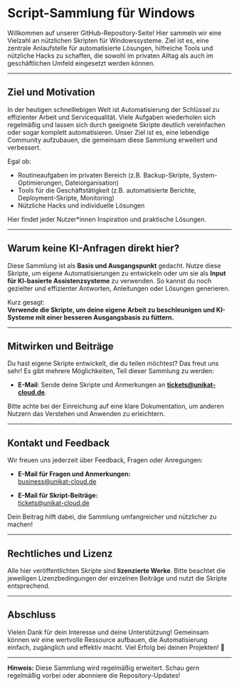 # Script-Sammlung für Windows

Willkommen auf unserer GitHub-Repository-Seite! Hier sammeln wir eine Vielzahl an nützlichen Skripten für Windowssysteme. Ziel ist es, eine zentrale Anlaufstelle für automatisierte Lösungen, hilfreiche Tools und nützliche Hacks zu schaffen, die sowohl im privaten Alltag als auch im geschäftlichen Umfeld eingesetzt werden können.

---

## Ziel und Motivation

In der heutigen schnelllebigen Welt ist Automatisierung der Schlüssel zu effizienter Arbeit und Servicequalität. Viele Aufgaben wiederholen sich regelmäßig und lassen sich durch geeignete Skripte deutlich vereinfachen oder sogar komplett automatisieren. Unser Ziel ist es, eine lebendige Community aufzubauen, die gemeinsam diese Sammlung erweitert und verbessert.

Egal ob:

- Routineaufgaben im privaten Bereich (z.B. Backup-Skripte, System-Optimierungen, Dateiorganisation)
- Tools für die Geschäftstätigkeit (z.B. automatisierte Berichte, Deployment-Skripte, Monitoring)
- Nützliche Hacks und individuelle Lösungen

Hier findet jeder Nutzer*innen Inspiration und praktische Lösungen.

---

## Warum keine KI-Anfragen direkt hier?

Diese Sammlung ist als **Basis und Ausgangspunkt** gedacht. Nutze diese Skripte, um eigene Automatisierungen zu entwickeln oder um sie als **Input für KI-basierte Assistenzsysteme** zu verwenden. So kannst du noch gezielter und effizienter Antworten, Anleitungen oder Lösungen generieren.

Kurz gesagt:  
**Verwende die Skripte, um deine eigene Arbeit zu beschleunigen und KI-Systeme mit einer besseren Ausgangsbasis zu füttern.**

---

## Mitwirken und Beiträge

Du hast eigene Skripte entwickelt, die du teilen möchtest? Das freut uns sehr! Es gibt mehrere Möglichkeiten, Teil dieser Sammlung zu werden:

- **E-Mail**: Sende deine Skripte und Anmerkungen an **tickets@unikat-cloud.de**.

Bitte achte bei der Einreichung auf eine klare Dokumentation, um anderen Nutzern das Verstehen und Anwenden zu erleichtern.

---

## Kontakt und Feedback

Wir freuen uns jederzeit über Feedback, Fragen oder Anregungen:

- **E-Mail für Fragen und Anmerkungen:**  
  [business@unikat-cloud.de](mailto:business@unikat-cloud.de)

- **E-Mail für Skript-Beiträge:**  
  [tickets@unikat-cloud.de](mailto:tickets@unikat-cloud.de)

Dein Beitrag hilft dabei, die Sammlung umfangreicher und nützlicher zu machen!

---

## Rechtliches und Lizenz

Alle hier veröffentlichten Skripte sind **lizenzierte Werke**. Bitte beachtet die jeweiligen Lizenzbedingungen der einzelnen Beiträge und nutzt die Skripte entsprechend.

---

## Abschluss

Vielen Dank für dein Interesse und deine Unterstützung! Gemeinsam können wir eine wertvolle Ressource aufbauen, die Automatisierung einfach, zugänglich und effektiv macht. Viel Erfolg bei deinen Projekten! 🚀

---

**Hinweis:** Diese Sammlung wird regelmäßig erweitert. Schau gern regelmäßig vorbei oder abonniere die Repository-Updates!
